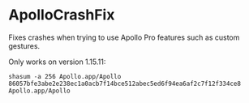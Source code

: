 # ApolloCrashFix

Fixes crashes when trying to use Apollo Pro features such as custom gestures.

Only works on version 1.15.11:
```
shasum -a 256 Apollo.app/Apollo
86057bfe3abe2e238ec1a0acb7f14bce512abec5ed6f94ea6af2c7f12f334ce8  Apollo.app/Apollo
```